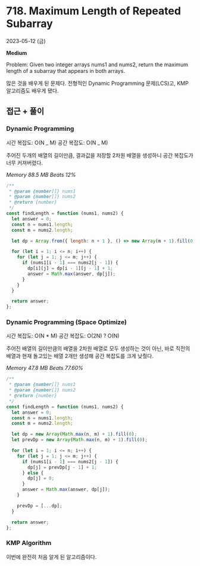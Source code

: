 # 718. Maximum Length of Repeated Subarray

2023-05-12 (금)

**Medium**

Problem: Given two integer arrays nums1 and nums2, return the maximum length of a subarray that appears in both arrays.

많은 것을 배우게 된 문제다. 전형적인 Dynamic Programming 문제(LCS)고, KMP 알고리즘도 배우게 됐다.

## 접근 + 풀이

### Dynamic Programming

시간 복잡도: O(N _ M)
공간 복잡도: O(N _ M)

주어진 두개의 배열의 길이만큼, 결과값을 저장할 2차원 배열을 생성하니 공간 복잡도가 너무 커져버렸다.

_Memory 88.5 MB Beats 12%_

```js
/**
 * @param {number[]} nums1
 * @param {number[]} nums2
 * @return {number}
 */
const findLength = function (nums1, nums2) {
  let answer = 0;
  const n = nums1.length;
  const m = nums2.length;

  let dp = Array.from({ length: n + 1 }, () => new Array(m + 1).fill(0));

  for (let i = 1; i <= n; i++) {
    for (let j = 1; j <= m; j++) {
      if (nums1[i - 1] === nums2[j - 1]) {
        dp[i][j] = dp[i - 1][j - 1] + 1;
        answer = Math.max(answer, dp[j]);
      }
    }
  }

  return answer;
};
```

### Dynamic Programming (Space Optimize)

시간 복잡도: O(N \* M)
공간 복잡도: O(2N) ? O(N)

주어진 배열의 길이만큼의 배열을 2차원 배열로 모두 생성하는 것이 아닌, 바로 직전의 배열과 현재 돌고있는 배열 2개만 생성해 공간 복잡도를 크게 낮췄다.

_Memory 47.8 MB Beats 77.60%_

```js
/**
 * @param {number[]} nums1
 * @param {number[]} nums2
 * @return {number}
 */
const findLength = function (nums1, nums2) {
  let answer = 0;
  const n = nums1.length;
  const m = nums2.length;

  let dp = new Array(Math.max(n, m) + 1).fill(0);
  let prevDp = new Array(Math.max(n, m) + 1).fill(0);

  for (let i = 1; i <= n; i++) {
    for (let j = 1; j <= m; j++) {
      if (nums1[i - 1] === nums2[j - 1]) {
        dp[j] = prevDp[j - 1] + 1;
      } else {
        dp[j] = 0;
      }
      answer = Math.max(answer, dp[j]);
    }

    prevDp = [...dp];
  }

  return answer;
};
```

### KMP Algorithm

이번에 완전히 처음 알게 된 알고리즘이다.
